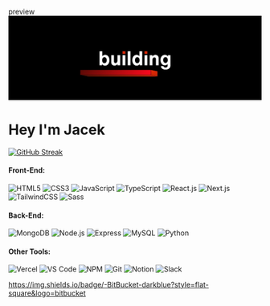 preview
<img src="./banner.jpeg"/>
<h1 align="left" margin-bottom="30">Hey I'm Jacek</h1>



[![GitHub Streak](https://github-readme-streak-stats.herokuapp.com/?user=JaceksFridge&theme=swift)](https://git.io/streak-stats)



#### Front-End:

![HTML5](https://img.shields.io/badge/-HTML5-E34F26?style=flat-square&logo=HTML5&logoColor=white)
![CSS3](https://img.shields.io/badge/-CSS3-1572B6?style=flat-square&logo=CSS3&logoColor=white)
![JavaScript](https://img.shields.io/badge/-JavaScript-black?style=flat-square&amp;logo=javascript)
![TypeScript](https://img.shields.io/badge/-TypeScript-007ACC?style=flat-square&logo=typescript&logoColor=white)
![React.js](https://img.shields.io/badge/-React.js-%23282C34?style=flat-square&logo=react)
![Next.js](https://img.shields.io/badge/-Next.js-%23000000?style=flat-square&logo=nextdotjs)
![TailwindCSS](https://img.shields.io/badge/-TailwindCSS-%231a202c?style=flat-square&logo=tailwind-css)
![Sass](https://img.shields.io/badge/-Sass-%23CC6699?style=flat-square&logo=sass&logoColor=ffffff)

#### Back-End:

![MongoDB](https://img.shields.io/badge/MongoDB-%234ea94b.svg?&style=flat-square&logo=mongodb&logoColor=white)
![Node.js](https://img.shields.io/badge/Node.js-%2343853D.svg?&style=flat-square&logo=node.js&logoColor=white)
![Express](https://img.shields.io/badge/Express.js-%23404d59.svg?&style=flat-square)
![MySQL](https://img.shields.io/badge/-MySQL-black?style=flat-square&logo=mysql)
![Python](https://img.shields.io/badge/-python-3776AB?style=flat-square&logo=Python&logoColor=white)

#### Other Tools:

![Vercel](https://img.shields.io/badge/-Vercel-%23ffffff?style=flat-square&logo=vercel&logoColor=000000)
![VS Code](https://img.shields.io/badge/-VSCode-%23007ACC?style=flat-square&logo=visual-studio-code)
![NPM](https://img.shields.io/badge/-NPM-CB3837?style=flat-square&logo=NPM&logoColor=white)
![Git](https://img.shields.io/badge/-Git-F44D27?style=flat-square&logo=Git&logoColor=white)
![Notion](https://img.shields.io/badge/-Notion-000000?style=flat-square&logo=Notion&logoColor=white)
![Slack](https://img.shields.io/badge/-Slack-E01563?style=flat-square&logo=Slack&logoColor=white)


https://img.shields.io/badge/-BitBucket-darkblue?style=flat-square&logo=bitbucket
